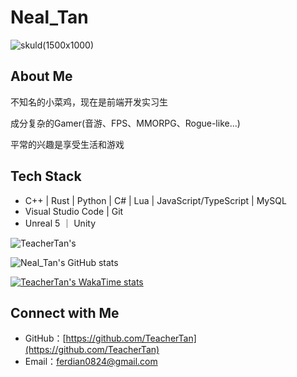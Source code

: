 # Neal_Tan

![skuld(1500x1000)](https://anmu-typora-picture.oss-cn-hangzhou.aliyuncs.com/skuld(1500x1000).png)


## About Me

不知名的小菜鸡，现在是前端开发实习生

成分复杂的Gamer(音游、FPS、MMORPG、Rogue-like...)

平常的兴趣是享受生活和游戏

## Tech Stack

- C++ | Rust | Python | C# | Lua | JavaScript/TypeScript | MySQL
- Visual Studio Code | Git
- Unreal 5 ｜ Unity

![TeacherTan's ](https://github-profile-trophy.vercel.app/?username=TeacherTan&theme=flat&row=2)

![Neal_Tan's GitHub stats](https://github-readme-stats.vercel.app/api?username=TeacherTan&count_private=true&show_icons=true&theme=transparent)

[![TeacherTan's WakaTime stats](https://github-readme-stats.vercel.app/api/wakatime?username=TeacherTan)](https://github.com/TeacherTan/github-readme-stats)



## Connect with Me

- GitHub：[https://github.com/TeacherTan](https://github.com/TeacherTan)
- Email：[ferdian0824@gmail.com](ferdian0824@gmail.com)
